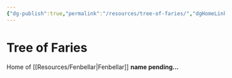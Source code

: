 ```yaml
---
{"dg-publish":true,"permalink":"/resources/tree-of-faries/","dgHomeLink":true,"dgPassFrontmatter":false}
---
```


# Tree of Faries
Home of [[Resources/Fenbellar|Fenbellar]]
**name pending...**